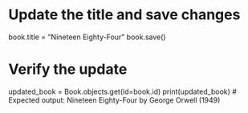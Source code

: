 # Update the title and save changes
book.title = "Nineteen Eighty-Four"
book.save()

# Verify the update
updated_book = Book.objects.get(id=book.id)
print(updated_book)  # Expected output: Nineteen Eighty-Four by George Orwell (1949)
